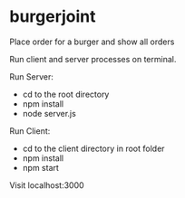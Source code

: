 # burgerjoint
Place order for a burger and show all orders

Run client and server processes on terminal.

Run Server:
- cd to the root directory
- npm install
- node server.js

Run Client:
- cd to the client directory in root folder
- npm install
- npm start


Visit localhost:3000
